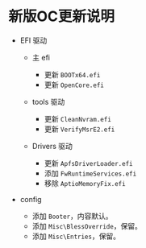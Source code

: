 # 新版OC更新说明

- EFI 驱动

  - 主 efi
    - 更新 `BOOTx64.efi`
    - 更新 `OpenCore.efi`

  - tools 驱动
    - 更新 `CleanNvram.efi`
    - 更新 `VerifyMsrE2.efi`
  - Drivers 驱动
    - 更新 `ApfsDriverLoader.efi`
    - 添加 `FwRuntimeServices.efi`
    - 移除 `AptioMemoryFix.efi`

- config

  - 添加 `Booter`，内容默认。
  - 添加 `Misc\BlessOverride`，保留。
  - 添加 `Misc\Entries`，保留。
